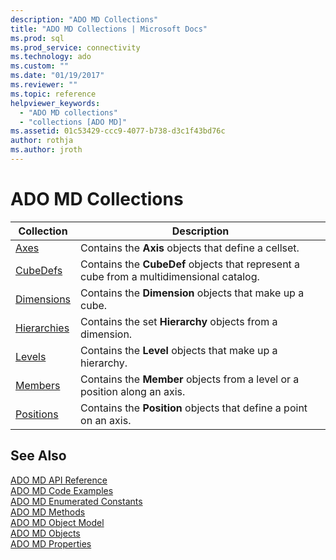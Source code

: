 ```yaml
---
description: "ADO MD Collections"
title: "ADO MD Collections | Microsoft Docs"
ms.prod: sql
ms.prod_service: connectivity
ms.technology: ado
ms.custom: ""
ms.date: "01/19/2017"
ms.reviewer: ""
ms.topic: reference
helpviewer_keywords: 
  - "ADO MD collections"
  - "collections [ADO MD]"
ms.assetid: 01c53429-ccc9-4077-b738-d3c1f43bd76c
author: rothja
ms.author: jroth
---
```

# ADO MD Collections

|Collection|Description|  
|-|-|  
|[Axes](./axes-collection-ado-md.md)|Contains the **Axis** objects that define a cellset.|  
|[CubeDefs](./cubedef-object-ado-md.md)|Contains the **CubeDef** objects that represent a cube from a multidimensional catalog.|  
|[Dimensions](./dimension-object-ado-md.md)|Contains the **Dimension** objects that make up a cube.|  
|[Hierarchies](./hierarchy-object-ado-md.md)|Contains the set **Hierarchy** objects from a dimension.|  
|[Levels](./level-object-ado-md.md)|Contains the **Level** objects that make up a hierarchy.|  
|[Members](./members-collection-ado-md.md)|Contains the **Member** objects from a level or a position along an axis.|  
|[Positions](./positions-collection-ado-md.md)|Contains the **Position** objects that define a point on an axis.|  
  
## See Also  
 [ADO MD API Reference](./ado-md-object-model.md)   
 [ADO MD Code Examples](./ado-md-code-examples.md)   
 [ADO MD Enumerated Constants](./ado-md-enumerated-constants.md)   
 [ADO MD Methods](./ado-md-methods.md)   
 [ADO MD Object Model](./ado-md-object-model.md)   
 [ADO MD Objects](./ado-md-objects.md)   
 [ADO MD Properties](./ado-md-properties.md)
